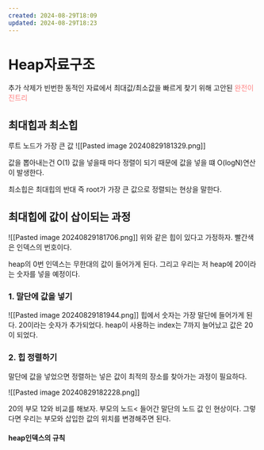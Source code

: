 ```yaml
---
created: 2024-08-29T18:09
updated: 2024-08-29T18:23
---
```



# Heap자료구조
추가 삭제가 빈번한 동적인 자료에서 최대값/최소값을 빠르게 찾기 위해 고안된 <span style="color:rgb(255, 128, 128)">완전이진트리</span> 

## 최대힙과 최소힙
루트 노드가 가장 큰 값
![[Pasted image 20240829181329.png]]

값을 뽑아내는건 O(1) 
값을 넣을때 마다 정렬이 되기 때문에 값을 넣을 떄 O(logN)연산이 발생한다.

최소힙은 최대힙의 반대 즉 root가 가장 큰 값으로 정렬되는 현상을 말한다.

## 최대힙에 값이 삽이되는 과정
![[Pasted image 20240829181706.png]]
위와 같은 힙이 있다고 가정하자. 빨간색은 인덱스의 번호이다.

heap의 0번 인덱스는 무한대의 값이 들어가게 된다. 
그리고 우리는 저 heap에 20이라는 숫자를 넣을 예정이다.

### 1. 말단에 값을 넣기
![[Pasted image 20240829181944.png]]
힙에서 숫자는 가장 말단에 들어가게 된다. 
20이라는 숫자가 추가되었다. heap이 사용하는 index는 7까지 늘어났고 값은 20이 되었다. 


### 2. 힙 정렬하기 
말단에 값을 넣었으면 정렬하는 넣은<span style="color:rgb(255, 128, 128)"> </span>값이 최적의 장소를 찾아가는 과정이 필요하다. 

![[Pasted image 20240829182228.png]]

20의 부모 12와 비교를 해보자.
부모의 노드< 들어간 말단의 노드 값 인 현상이다. 
그렇다면 우리는 부모와 삽입한 값의 위치를 변경해주면 된다.

#### heap인덱스의 규칙











